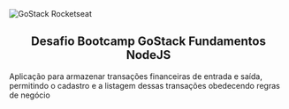 <img alt="GoStack Rocketseat" src="https://camo.githubusercontent.com/d25397e9df01fe7882dcc1cbc96bdf052ffd7d0c/68747470733a2f2f73746f726167652e676f6f676c65617069732e636f6d2f676f6c64656e2d77696e642f626f6f7463616d702d676f737461636b2f6865616465722d6465736166696f732e706e67">

<h2 align="center">Desafio Bootcamp GoStack Fundamentos NodeJS</h2>

<p>Aplicação para armazenar transações financeiras de entrada e saída, permitindo o cadastro e a listagem dessas transações obedecendo regras de negócio</p>
